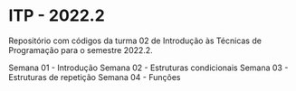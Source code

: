 # ITP - 2022.2

Repositório com códigos da turma 02 de Introdução às Técnicas de Programação para o semestre 2022.2.

Semana 01 - Introdução
Semana 02 - Estruturas condicionais
Semana 03 - Estruturas de repetição
Semana 04 - Funções